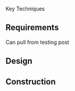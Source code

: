 ---
---

<!-- How do I handle key techniques for cross-cutting concerns? critical thought?

- I could use lines from each topic to it's techniques, but that would get crowded
- I could use multiple diagrams
- I could divide techniques by cross-cutting concern within lifecycle phases
  - that doesn't allow me to show techniques that belong everywhere or may be alternatives (like kanban/scrum)

 -->

<!-- TODO: I want to differentiate standard vs my recommendation -->

Key Techniques

## Requirements

Can pull from testing post

## Design


## Construction

## 
